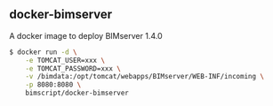 ## docker-bimserver

A docker image to deploy BIMserver 1.4.0

```bash
$ docker run -d \
	-e TOMCAT_USER=xxx \
	-e TOMCAT_PASSWORD=xxx \
	-v /bimdata:/opt/tomcat/webapps/BIMserver/WEB-INF/incoming \
	-p 8080:8080 \
	bimscript/docker-bimserver
```
